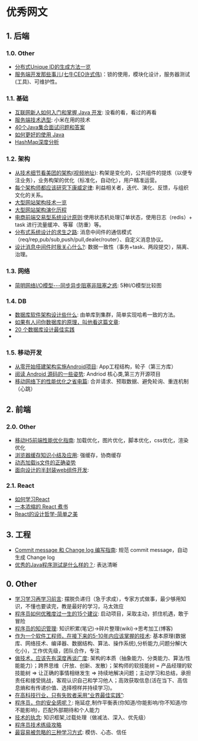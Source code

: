 
# 优秀网文


## 1. 后端

### 1.0. Other

* [分布式Unique ID的生成方法一览](http://calvin1978.blogcn.com/articles/uuid.html)
* [服务端开发那些事儿(七牛CEO许式伟)](http://mp.weixin.qq.com/s?__biz=MjM5NzAwNDI4Mg==&mid=400623317&idx=1&sn=5a9c5b75148dd308ff35eec6ae041cab)：锁的使用，模块化设计，服务器测试(工具)、可维护性。

### 1.1. 基础

* [互联网新人如何入门和掌握 Java 开发](https://zhuanlan.zhihu.com/p/21371311?refer=notageek): 没看的看，看过的再看
* [服务端技术选型](http://xielong.me/2015/04/17/%E6%9C%8D%E5%8A%A1%E7%AB%AF%E6%8A%80%E6%9C%AF%E9%80%89%E5%9E%8B/): 小米在用的技术
* [40个Java集合面试问题和答案](http://www.sanesee.com/article/40-java-collections-interview-questions-and-answers)
* [如何更好的使用 Java](http://blog.smoker.cc/translation/20160511.html)
* [HashMap深度分析](http://www.jianshu.com/p/8b372f3a195d)

### 1.2. 架构

* [从技术细节看美团的架构](http://mp.weixin.qq.com/s?__biz=MzA5Nzc4OTA1Mw==&mid=408215395&idx=1&sn=cc49792ef0948a140c37d99306363774&scene=0#wechat_redirect)([视频地址](http://www.infoq.com/cn/presentations/see-meituan-architecture-from-technical-details#rd)): 构架是变化的，公共组件的提炼（以便专注业务），业务构架的优化（标准化，自动化），用户精准运营。
* [每个架构师都应该研究下康威定律](http://mp.weixin.qq.com/s?__biz=MzA5Nzc4OTA1Mw==&mid=408286995&idx=1&sn=1634698023c48b754d42af69cee2ab32&scene=0#wechat_redirect): 利益相关者，迭代、演化、反馈，与组织文化的关系。
* [大型网站架构技术一览](http://www.hollischuang.com/archives/1132)
* [大型网站架构演化历程](http://www.hollischuang.com/archives/728)
* [电商前端交易型系统设计原则](http://jinnianshilongnian.iteye.com/blog/2312284):使用状态机处理订单状态，使用日志（redis）+ task 进行流量缓冲、等幂（防重）等。
* [分布式系统设计的求生之路](http://wetest.qq.com/lab/view/105.html): 消息中间件的通信模式（req/rep,pub/sub,push/pull,dealer/router）、自定义消息协议。
* [设计消息中间件时我关心什么?](http://mp.weixin.qq.com/s?__biz=MzAwMDU1MTE1OQ==&mid=2653547492&idx=1&sn=be78ff0389fd5a8d8991abc567a191e2&scene=0#wechat_redirect): 数据一致性（事务+task、两段提交），隔离、治理。

### 1.3. 网络

* [简明网络I/O模型---同步异步阻塞非阻塞之惑](http://www.jianshu.com/p/55eb83d60ab1): 5种I/O模型比较图

### 1.4. DB

* [数据库软件架构设计些什么](http://mp.weixin.qq.com/s?__biz=MjM5ODYxMDA5OQ==&mid=400465735&idx=1&sn=8d7067de4cc8f73ea5558f07e0a9340e&scene=0#wechat_redirect): 由单库到集群，简单实现哈希一致的方法。
* [如果有人问你数据库的原理，叫他看这篇文章](http://blog.jobbole.com/100349/): 
* [20 个数据库设计最佳实践](http://www.oschina.net/question/28_37512)
* 

### 1.5. 移动开发

* [从零开始搭建架构实施Android项目](http://www.cnblogs.com/lao-liang/p/5122425.html): App工程结构，轮子（第三方库）
* [阅读 Android 源码的一些姿势](http://zhuanlan.zhihu.com/kaede/20564614): Andriod 核心类,第三方开源项目
* [移动网络下的性能优化之省电篇](https://blog.wilddog.com/?p=948): 合并请求、预取数据、避免轮询、重连机制（心跳）

## 2. 前端

### 2.0. Other

* [移动H5前端性能优化指南](https://isux.tencent.com/h5-performance.html): 加载优化，图片优化，脚本优化，css优化，渲染优化
* [浏览器缓存知识小结及应用](http://www.cnblogs.com/lyzg/p/5125934.html): 强缓存，协商缓存
* [动态加载js文件的正确姿势](https://github.com/someus/how-to-load-dynamic-script)
* [面向设计的半封装web组件开发](http://www.zhangxinxu.com/wordpress/2015/08/semi-package-web-component-development-for-design/): 

### 2.1. React

* [如何学习React](https://github.com/petehunt/react-howto/blob/master/README-zh.md)
* [一本浓缩的 React 煮书](https://blog.oyanglul.us/javascript/react-cookbook-mini.html)
* [React的设计哲学-简单之美](http://www.infoq.com/cn/articles/react-art-of-simplity)


## 3. 工程

* [Commit message 和 Change log 编写指南](http://www.ruanyifeng.com/blog/2016/01/commit_message_change_log.html): 规范 commit message，自动生成 Change log
* [优秀的Java程序测试是什么样的？](http://www.codeceo.com/article/good-java-test.html): 表达清晰


## 0. Other

* [学习学习再学习前言](http://xiaolai.li/post/106391858120/%E5%AD%A6%E4%B9%A0%E5%AD%A6%E4%B9%A0%E5%86%8D%E5%AD%A6%E4%B9%A0%E5%89%8D%E8%A8%80): 摆脱负递归（急于求成），专家方式做事，最少够用知识，不懂也要读完，教是最好的学习，马太效应
* [程序员如何优雅度过一生的15个建议](http://www.jianshu.com/p/e15c1435675f): 启动项目，采取主动，抓住机遇，敢于冒险
* [程序员的知识管理](http://blog.xiaohansong.com/2016/01/16/kownledge-Management/): 知识积累(笔记)->碎片整理(wiki)->思考加工(博客)
* [作为一个软件工程师，在接下来的5-10年内应该掌握的技术](http://webres.wang/the-best-skill-set-to-have-for-the-next-5-10-years/): 基本原理(数据库、网络技术、编译器、数据结构、算法、操作系统),分析能力,问题分解(大化小)，工作优先级，团队合作，专注
* [做技术，应该先有深度再谈广度](http://mp.weixin.qq.com/s?__biz=MzA5Nzc4OTA1Mw==&mid=408703236&idx=1&sn=3f78abcca906d5edee06ff85b2d22416&scene=0#wechat_redirect): 架构的本质（抽象能力、分类能力、算法/性能能力）；跨界思维（开放、创新、发散）；架构师的软技能树 = 产品经理的软技能树 => 让正确的事情相继发生 => 持续地解决问题；主动学习和总结，承担责任和接受挑战，客观认识自己和学习他人；高效获取信息(活在当下、高信息熵和有传递价值、选择榜样并持续学习)。
* [在高科技行业，只有失败者采用“业界最佳实践”](http://www.ituring.com.cn/tupubarticle/8160): 
* [程序员，你的安全感呢？](http://www.linkedme.in/2015/10/12/how-developer-feel-safe): 拖延症,制作平衡表(你知道/你能影响/你不知道/你不能影响)，匹配外部期待和个人能力
* [技术的执念](http://icodeit.org/2016/02/pitfall-of-technology/): 知识框架,过载处理（做减法、深入、优先级）
* [程序员技术练级攻略](http://coolshell.cn/articles/4990.html)
* [最容易被忽略的三种学习方式](http://www.gtdlife.com/2016/4376/three-study-way/): 模仿、心态、信任
